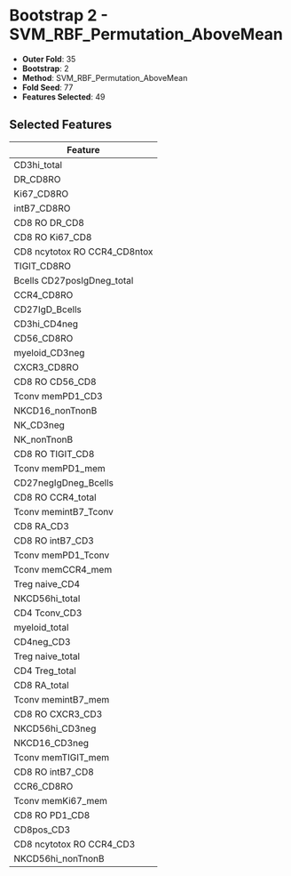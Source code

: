 # Bootstrap 2 - SVM_RBF_Permutation_AboveMean

- **Outer Fold**: 35
- **Bootstrap**: 2
- **Method**: SVM_RBF_Permutation_AboveMean
- **Fold Seed**: 77
- **Features Selected**: 49

## Selected Features

| Feature |
|---------|
| CD3hi_total |
| DR_CD8RO |
| Ki67_CD8RO |
| intB7_CD8RO |
| CD8 RO DR_CD8 |
| CD8 RO Ki67_CD8 |
| CD8 ncytotox RO CCR4_CD8ntox |
| TIGIT_CD8RO |
| Bcells CD27posIgDneg_total |
| CCR4_CD8RO |
| CD27IgD_Bcells |
| CD3hi_CD4neg |
| CD56_CD8RO |
| myeloid_CD3neg |
| CXCR3_CD8RO |
| CD8 RO CD56_CD8 |
| Tconv memPD1_CD3 |
| NKCD16_nonTnonB |
| NK_CD3neg |
| NK_nonTnonB |
| CD8 RO TIGIT_CD8 |
| Tconv memPD1_mem |
| CD27negIgDneg_Bcells |
| CD8 RO CCR4_total |
| Tconv memintB7_Tconv |
| CD8 RA_CD3 |
| CD8 RO intB7_CD3 |
| Tconv memPD1_Tconv |
| Tconv memCCR4_mem |
| Treg naive_CD4 |
| NKCD56hi_total |
| CD4 Tconv_CD3 |
| myeloid_total |
| CD4neg_CD3 |
| Treg naive_total |
| CD4 Treg_total |
| CD8 RA_total |
| Tconv memintB7_mem |
| CD8 RO CXCR3_CD3 |
| NKCD56hi_CD3neg |
| NKCD16_CD3neg |
| Tconv memTIGIT_mem |
| CD8 RO intB7_CD8 |
| CCR6_CD8RO |
| Tconv memKi67_mem |
| CD8 RO PD1_CD8 |
| CD8pos_CD3 |
| CD8 ncytotox RO CCR4_CD3 |
| NKCD56hi_nonTnonB |

